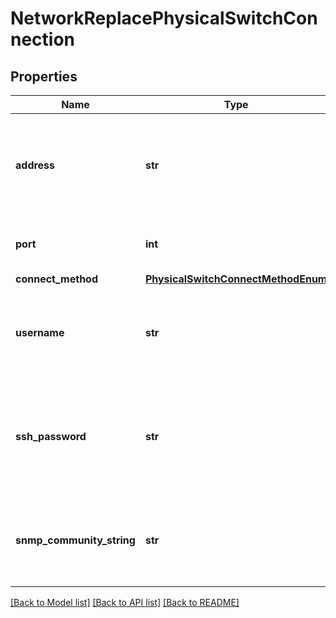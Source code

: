 # NetworkReplacePhysicalSwitchConnection

## Properties
Name | Type | Description | Notes
------------ | ------------- | ------------- | -------------
**address** | **str** | Physical switch address in IPv4 or IPv6 or DNS hostname format. | 
**port** | **int** | Port used for connection to switch. | [optional] 
**connect_method** | [**PhysicalSwitchConnectMethodEnum**](PhysicalSwitchConnectMethodEnum.md) |  | 
**username** | **str** | Username to connect a physical switch for SSH connection method. | [optional] 
**ssh_password** | **str** | SSH password to connect a physical switch if SSH connect method is specified. | [optional] 
**snmp_community_string** | **str** | SNMPv2 community string, if SNMPv2c connect method is specified. | [optional] 

[[Back to Model list]](../README.md#documentation-for-models) [[Back to API list]](../README.md#documentation-for-api-endpoints) [[Back to README]](../README.md)



